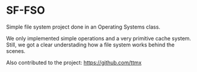 # SF-FSO

Simple file system project done in an Operating Systems class. 

We only implemented simple operations and a very primitive cache system. Still, we got a clear understading how a file system works behind the scenes.

Also contributed to the project: https://github.com/ttmx
